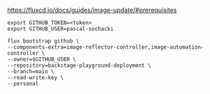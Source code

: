 https://fluxcd.io/docs/guides/image-update/#prerequisites

```[shell]
export GITHUB_TOKEN=<token>
export GITHUB_USER=pascal-sochacki
```

```[shell]
flux bootstrap github \
--components-extra=image-reflector-controller,image-automation-controller \
--owner=$GITHUB_USER \
--repository=backstage-playground-deployment \
--branch=main \
--read-write-key \
--personal
```
